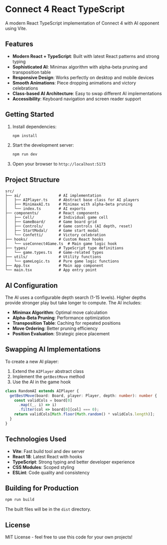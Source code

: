 # Connect 4 React TypeScript

A modern React TypeScript implementation of Connect 4 with AI opponent using Vite.

## Features

- **Modern React + TypeScript**: Built with latest React patterns and strong typing
- **Sophisticated AI**: Minimax algorithm with alpha-beta pruning and transposition table
- **Responsive Design**: Works perfectly on desktop and mobile devices
- **Smooth Animations**: Piece dropping animations and victory celebrations
- **Class-based AI Architecture**: Easy to swap different AI implementations
- **Accessibility**: Keyboard navigation and screen reader support

## Getting Started

1. Install dependencies:
   ```bash
   npm install
   ```

2. Start the development server:
   ```bash
   npm run dev
   ```

3. Open your browser to `http://localhost:5173`

## Project Structure

```
src/
├── ai/                 # AI implementation
│   ├── AIPlayer.ts     # Abstract base class for AI players
│   ├── MinimaxAI.ts    # Minimax with alpha-beta pruning
│   └── index.ts        # AI exports
├── components/         # React components
│   ├── Cell/           # Individual game cell
│   ├── GameBoard/      # Game board grid
│   ├── Controls/       # Game controls (AI depth, reset)
│   ├── StartModal/     # Game start modal
│   └── Confetti/       # Victory celebration
├── hooks/              # Custom React hooks
│   └── useConnect4Game.ts  # Main game logic hook
├── types/              # TypeScript type definitions
│   └── game.types.ts   # Game-related types
├── utils/              # Utility functions
│   └── gameLogic.ts    # Pure game logic functions
├── App.tsx             # Main app component
└── main.tsx            # App entry point
```

## AI Configuration

The AI uses a configurable depth search (1-15 levels). Higher depths provide stronger play but take longer to compute. The AI includes:

- **Minimax Algorithm**: Optimal move calculation
- **Alpha-Beta Pruning**: Performance optimization
- **Transposition Table**: Caching for repeated positions
- **Move Ordering**: Better pruning efficiency
- **Position Evaluation**: Strategic piece placement

## Swapping AI Implementations

To create a new AI player:

1. Extend the `AIPlayer` abstract class
2. Implement the `getBestMove` method
3. Use the AI in the game hook

```typescript
class RandomAI extends AIPlayer {
  getBestMove(board: Board, player: Player, depth: number): number {
    const validCols = board[0]
      .map((_, i) => i)
      .filter(col => board[0][col] === 0);
    return validCols[Math.floor(Math.random() * validCols.length)];
  }
}
```

## Technologies Used

- **Vite**: Fast build tool and dev server
- **React 18**: Latest React with hooks
- **TypeScript**: Strong typing and better developer experience
- **CSS Modules**: Scoped styling
- **ESLint**: Code quality and consistency

## Building for Production

```bash
npm run build
```

The built files will be in the `dist` directory.

## License

MIT License - feel free to use this code for your own projects!
